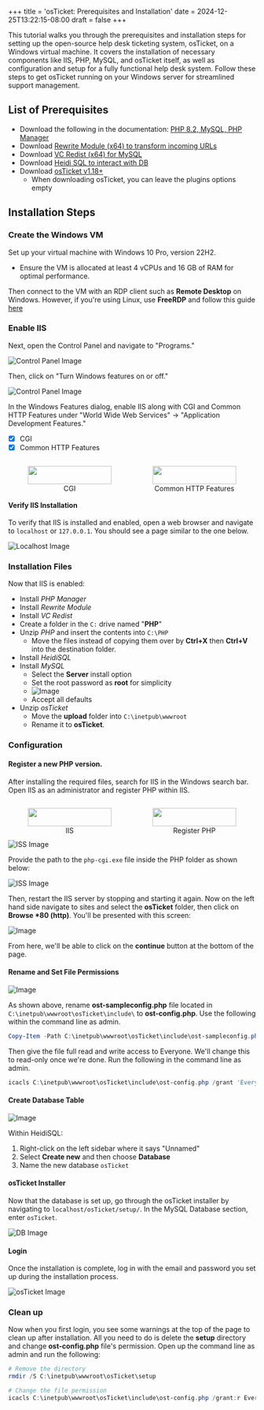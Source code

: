 +++
title = 'osTicket: Prerequisites and Installation'
date = 2024-12-25T13:22:15-08:00
draft = false
+++

This tutorial walks you through the prerequisites and installation steps for
setting up the open-source help desk ticketing system, osTicket, on a Windows
virtual machine. It covers the installation of necessary components like IIS,
PHP, MySQL, and osTicket itself, as well as configuration and setup for a fully
functional help desk system. Follow these steps to get osTicket running on your
Windows server for streamlined support management.

## List of Prerequisites

- Download the following in the documentation: [PHP 8.2, MySQL, PHP Manager](https://docs.osticket.com/en/latest/Getting%20Started/Installation.html)
- Download [Rewrite Module (x64) to transform incoming URLs](https://www.iis.net/downloads/microsoft/url-rewrite)
- Download [VC Redist (x64) for MySQL](https://learn.microsoft.com/en-us/cpp/windows/latest-supported-vc-redist?view=msvc-170#latest-microsoft-visual-c-redistributable-version)
- Download [Heidi SQL to interact with DB](https://www.heidisql.com/download.php)
- Download [osTicket v1.18+](https://osticket.com/download/)
  - When downloading osTicket, you can leave the plugins options empty

## Installation Steps

### Create the Windows VM

Set up your virtual machine with Windows 10 Pro, version 22H2.

- Ensure the VM is allocated at least 4 vCPUs and 16 GB of RAM for optimal
  performance.

Then connect to the VM with an RDP client such as **Remote Desktop** on Windows.
However, if you're using Linux, use **FreeRDP** and follow this guide [here](./../../../posts/connect-to-windows-with-freerdp/)

### Enable IIS

Next, open the Control Panel and navigate to "Programs."

![Control Panel Image](https://i.imgur.com/4kGLGVk.png "Control Panel")

Then, click on "Turn Windows features on or off."

![Control Panel Image](https://i.imgur.com/yP75Tb7.png "Turn Windows features on or off")

In the Windows Features dialog, enable IIS along with CGI and Common HTTP
Features under "World Wide Web Services" -> "Application Development Features."

- [x] CGI
- [x] Common HTTP Features

<div style="display: flex; justify-content: space-between; gap: 4px;">
  <figure style="width: 50%; text-align: center;">
    <img src="https://i.imgur.com/MgOv3du.png" style="width: 100%;" />
    <figcaption>CGI</figcaption>
  </figure>
  <figure style="width: 50%; text-align: center;">
    <img src="https://i.imgur.com/6xqC8oy.png" style="width: 100%;" />
    <figcaption>Common HTTP Features</figcaption>
  </figure>
</div>

#### Verify IIS Installation

To verify that IIS is installed and enabled, open a web browser and navigate
to `localhost` or `127.0.0.1`. You should see a page similar to the one below.

![Localhost Image](https://i.imgur.com/RrJjNtY.png "localhost (127.0.0.1)")

### Installation Files

Now that IIS is enabled:

- Install _PHP Manager_
- Install _Rewrite Module_
- Install _VC Redist_
- Create a folder in the `C:` drive named "**PHP**"
- Unzip _PHP_ and insert the contents into `C:\PHP`
  - Move the files instead of copying them over by **Ctrl+X** then **Ctrl+V**
    into the destination folder.
- Install _HeidiSQL_
- Install _MySQL_
  - Select the **Server** install option
  - Set the root password as **root** for simplicity
  - ![Image](./imgs/19.png "MySQL root account creation")
  - Accept all defaults
- Unzip _osTicket_
  - Move the **upload** folder into `C:\inetpub\wwwroot`
  - Rename it to **osTicket**.

### Configuration

#### Register a new PHP version.

After installing the required files, search for IIS in the Windows search bar.
Open IIS as an administrator and register PHP within IIS.

<div style="display: flex; justify-content: space-between; gap: 4px;">
  <figure style="width: 50%; text-align: center;">
    <img src="https://i.imgur.com/hglUQos.png" style="width: 100%;" />
    <figcaption>IIS</figcaption>
  </figure>
  <figure style="width: 50%; text-align: center;">
    <img src="https://i.imgur.com/4lrGcYv.png" style="width: 100%;" />
    <figcaption>Register PHP</figcaption>
  </figure>
</div>

![ISS Image](https://i.imgur.com/QwLJEVZ.png)

Provide the path to the `php-cgi.exe` file inside the PHP folder as shown below:

![ISS Image](https://i.imgur.com/75j8M0p.png "Provide path")

Then, restart the IIS server by stopping and starting it again. Now on the left
hand side navigate to sites and select the **osTicket** folder, then click on
**Browse \*80 (http)**. You'll be presented with this screen:

![Image](./imgs/20.png "osTicket page")

From here, we'll be able to click on the **continue** button at the bottom of
the page.

<!-- #### Add PHP Extensions

In IIS, navigate to **Sites** -> **Default** -> **osTicket**. On the right,
click "Browse \*:80".

![ISS Image](https://i.imgur.com/C0bg2lW.png)

Some extensions are disabled by default. To enable them:

1. Go back to IIS, **Sites** -> **Default** -> **osTicket**
2. Double-click **PHP Manager**
3. Click "Enable or disable an extension"
4. Enable the following extensions:
   - `php_imap.dll`
   - `php_intl.dll`
   - `php_opcache.dll`

![PHP Extensions Image](https://i.imgur.com/Mu25QU5.png) -->

#### Rename and Set File Permissions

![Image](./imgs/21.png "osTicket Installer")

As shown above, rename **ost-sampleconfig.php** file located
in `C:\inetpub\wwwroot\osTicket\include\` to **ost-config.php**. Use the
following within the command line as admin.

```powershell
Copy-Item -Path C:\inetpub\wwwroot\osTicket\include\ost-sampleconfig.php -Destination C:\inetpub\wwwroot\osTicket\include\ost-config.php
```

Then give the file full read and write access to Everyone. We'll change this to
read-only once we're done. Run the following in the command line as admin.

```powershell
icacls C:\inetpub\wwwroot\osTicket\include\ost-config.php /grant 'Everyone:F'
```

#### Create Database Table

![Image](./imgs/22.png "Create osTicket Database")

Within HeidiSQL:

1. Right-click on the left sidebar where it says "Unnamed"
2. Select **Create new** and then choose **Database**
3. Name the new database `osTicket`

#### osTicket Installer

Now that the database is set up, go through the osTicket installer by navigating
to `localhost/osTicket/setup/`. In the MySQL Database section, enter `osTicket`.

![DB Image](https://i.imgur.com/qGFGWHZ.png "osTicket Installer DB settings")

#### Login

Once the installation is complete, log in with the email and password you set up
during the installation process.

![osTicket Image](https://i.imgur.com/K11bfSb.png "http://localhost/osTicket/scp/login.php")

### Clean up

Now when you first login, you see some warnings at the top of the page to clean
up after installation. All you need to do is delete the **setup** directory and
change **ost-config.php** file's permission. Open up the command line as admin
and run the following:

```powershell
# Remove the directory
rmdir /S C:\inetpub\wwwroot\osTicket\setup

# Change the file permission
icacls C:\inetpub\wwwroot\osTicket\include\ost-config.php /grant:r Everyone:(R)
```
